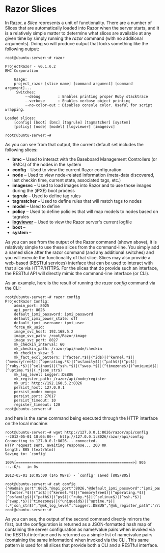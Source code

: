 # Razor Slices

In Razor, a *Slice* represents a unit of functionality. There are a number of Slices that are automatically loaded into Razor when the server starts, and it is a relatively simple matter to determine what slices are available at any given time by simply running the *razor* command (with no additional arguments). Doing so will produce output that looks something like the following output:

    root@ubuntu-server:~# razor
    
    ProjectRazor - v0.1.0.2
    EMC Corporation
    
    	Usage: 
    	project_razor [slice name] [command argument] [command argument]...
    	 Switches:
    		 --debug        : Enables printing proper Ruby stacktrace
    		 --verbose      : Enables verbose object printing
    		 --no-color-out : Disables console color. Useful for script wrapping.
    
    Loaded slices:
    	[config] [boot] [bmc] [tagrule] [tagmatcher] [system] 
    	[policy] [node] [model] [logviewer] [imagesvc] 
    	
    root@ubuntu-server:~# 

As you can see from that output, the current default set includes the following slices:

- **bmc** &ndash; Used to interact with the Baseboard Management Controllers (or BMCs) of the nodes in the system
- **config** &ndash; Used to view the current Razor configuration
- **node** &ndash; Used to view node-related information (meta-data discovered, last checkin time, current state, associated tags, etc.)
- **imagesvc** &ndash; Used to load images into Razor and to use those images during the (iPXE) boot process
- **tagrule** &ndash; Used to define tag rules
- **tagmatcher** &ndash; Used to define rules that will match tags to nodes
- **model** &ndash; Used to define 
- **policy** &ndash; Used to define policies that will map models to nodes based on tagrules
- [**logviewer**](/lynxbat/Razor/wiki/The%20Logviewer%20Slice) &ndash; Used to view the Razor server's current logfile
- **boot** &ndash;
- **system** &ndash;

As you can see from the output of the Razor command (shown above), it is relatively simple to use these slices from the command-line. You simply add a named slice after the razor command (and any additional switches) and you will execute the functionality of that slice.  Slices may also provide a web-based (RESTful services) interface that can be used to interact with that slice via HTTP/HTTPS. For the slices that do provide such an interface, the RESTful API will directly mimic the command-line interface (or CLI).

As an example, here is the result of running the *razor config* command via the CLI:

    root@ubuntu-server:~# razor config
    ProjectRazor Config:
        admin_port: 8025 
        api_port: 8026 
        default_ipmi_password: ipmi_password 
        default_ipmi_power_state: off 
        default_ipmi_username: ipmi_user 
        force_mk_uuid:  
        image_svc_host: 192.168.5.2 
        image_svc_path: /root/Razor/image 
        image_svc_port: 8027 
        mk_checkin_interval: 60 
        mk_checkin_path: /razor/api/node/checkin 
        mk_checkin_skew: 5 
        mk_fact_excl_pattern: (^facter.*$)|(^id$)|(^kernel.*$)|(^memoryfree$)|(^operating.*$)|(^osfamily$)|(^path$)|(^ps$)|(^ruby.*$)|(^selinux$)|(^ssh.*$)|(^swap.*$)|(^timezone$)|(^uniqueid$)|(^uptime.*$)|(.*json_str$) 
        mk_log_level: Logger::DEBUG 
        mk_register_path: /razor/api/node/register 
        mk_uri: http://192.168.5.2:8026 
        persist_host: 127.0.0.1 
        persist_mode: mongo 
        persist_port: 27017 
        persist_timeout: 10 
        register_timeout: 120 
    root@ubuntu-server:~#

and here is the same command being executed through the HTTP interface on the local machine:

    root@ubuntu-server:~# wget http://127.0.0.1:8026/razor/api/config
    --2012-05-01 10:05:00--  http://127.0.0.1:8026/razor/api/config
    Connecting to 127.0.0.1:8026... connected.
    HTTP request sent, awaiting response... 200 OK
    Length: 805 [text/html]
    Saving to: `config'
    
    100%[=====================================================>] 805         --.-K/s   in 0s      
    
    2012-05-01 10:05:00 (145 MB/s) - `config' saved [805/805]
    
    root@ubuntu-server:~# cat config 
    {"@admin_port":8025,"@api_port":8026,"@default_ipmi_password":"ipmi_password","@default_ipmi_power_state":"off","@default_ipmi_username":"ipmi_user","@force_mk_uuid":"","@image_svc_host":"192.168.5.2","@image_svc_path":"/root/Razor/image","@image_svc_port":8027,"@mk_checkin_interval":60,"@mk_checkin_path":"/razor/api/node/checkin","@mk_checkin_skew":5,"@mk_fact_excl_pattern":"(^facter.*$)|(^id$)|(^kernel.*$)|(^memoryfree$)|(^operating.*$)|(^osfamily$)|(^path$)|(^ps$)|(^ruby.*$)|(^selinux$)|(^ssh.*$)|(^swap.*$)|(^timezone$)|(^uniqueid$)|(^uptime.*$)|(.*json_str$)","@mk_log_level":"Logger::DEBUG","@mk_register_path":"/razor/api/node/register","@mk_uri":"http://192.168.5.2:8026","@persist_host":"127.0.0.1","@persist_mode":"mongo","@persist_port":27017,"@persist_timeout":10,"@register_timeout":120}
    root@ubuntu-server:~# 

As you can see, the output of the second command directly mirrors the first, but the configuration is returned as a JSON-formatted hash map of containing the server configuration as name/value pairs when invoked via the RESTful interface and is returned as a simple list of name/value pairs (containing the same information) when invoked via the CLI.  This same pattern is used for all slices that provide both a CLI and a RESTful interface.